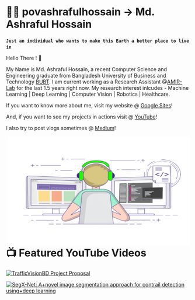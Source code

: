 

# 🏄‍♂️ povashrafulhossain  -> Md. Ashraful Hossain

**`Just an individual who wants to make this Earth a better place to live in`**



Hello There ! 👋 

My Name is Md. Ashraful Hossain, a recent Computer Science and Engineering graduate from Bangladesh University of Business and Technology [BUBT](https://bubt.edu.bd/). I am current working as a Research Assistant @[AMIR-Lab](https://www.linkedin.com/company/amirlab/) for the last 1.5 years right now. My research interest inlcudes - Machine Learning | Deep Learning | Computer Vision | Robotics | Healthcare.<br/>

If you want to know more about me, visit my website @ [Google Sites](https://sites.google.com/view/povashrafulhossain)!<br/>

And, if you want to see my projects in actions visit @  [YouTube](https://www.youtube.com/@povashraful)!<br/>

I also try to post vlogs sometimes @ [Medium](https://povashraful.medium.com/)!<br/>


<!-- GIF -->
<img align="right" height="300" width="500" src="https://raw.githubusercontent.com/mikonoid/mikonoid/main/images/gifs/coder3.gif" />

<br><br><br>




# 📺 Featured YouTube Videos
<!-- YouTube video cards from https://github.com/DenverCoder1/github-readme-youtube-cards -->
<!-- If you want to display the latest videos, then simply follow the instructions in the above repo. -->
<!-- If you however want to select which videos display, then you can manually generate the video link by changing the below parameters in angle brackets. -->
<!-- https://ytcards.demolab.com/?id=<video ID>&title=<video+title>&lang=en&timestamp=<video publish date in Unix time format>&background_color=%230d1117&title_color=%23ffffff&stats_color=%23dedede&max_title_lines=1&width=250&border_radius=5&duration=<video duration in seconds> "<video title>") -->
<!-- BEGIN YOUTUBE-CARDS -->
[![TrafficVisionBD Project Proposal](https://ytcards.demolab.com/?id=QPipnka0E7Q&title=TrafficVisionBD+Project+Proposal&lang=en&timestamp=1731494400&background_color=%230d1117&title_color=%23ffffff&stats_color=%23dedede&max_title_lines=1&width=250&border_radius=5&duration=436 "TrafficVisionBD Project Proposal")](https://www.youtube.com/watch?v=QPipnka0E7Q&t=389s)

[![SegX-Net: A+novel image segmentation approach for contrail detection using+deep learning](https://ytcards.demolab.com/?id=4zr3kRPjJ9o&title=SegX-Net:+A+novel+image+segmentation+approach+for+contrail+detection+using+deep+learning&lang=en&timestamp=1732770000&background_color=%230d1117&title_color=%23ffffff&stats_color=%23dedede&max_title_lines=1&width=250&border_radius=5&duration=436 "SegX-Net:+A+novel+image+segmentation+approach+for+contrail+detection+using+deep+learning.")](https://www.youtube.com/watch?v=4zr3kRPjJ9o&t=1s)




<!-- END YOUTUBE-CARDS -->

<!-- Took github ideas from https://github.com/xsol05 and https://github.com/ForrestKnight/ForrestKnight/blob/master/README.md - Do check them out !
 -->
